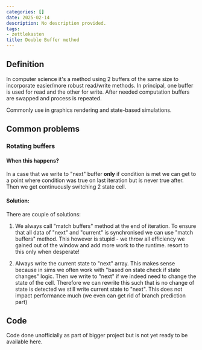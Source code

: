 ```yaml
---
categories: []
date: 2025-02-14
description: No description provided.
tags:
- zettlekasten
title: Double Buffer method
---
```


## Definition

In computer science it's a method using 2 buffers of the same size to incorporate easier/more robust read/write methods. In principal, one buffer is used for read and the other for write. After needed computation buffers are swapped and process is repeated.

Commonly use in graphics rendering and state-based simulations.

## Common problems

### Rotating buffers

#### When this happens?

In a case that we write to "next" buffer **only** if condition is met we can get to a point where condition was true on last iteration but is never true after. Then we get continuously switching 2 state cell.

#### Solution:

There are couple of solutions:

1. We always call "match buffers" method at the end of iteration.
To ensure that all data of "next" and "current" is synchronised we can use "match buffers" method. This however is stupid - we throw all efficiency we gained out of the window and add more work to the runtime. resort to this only when desperate!

2. Always write the current state to "next" array. 
This makes sense because in sims we often work with "based on state check if state changes" logic. Then we write to "next" if we indeed need to change the state of the cell.
Therefore we can rewrite this such that is no change of state is detected we still write current state to "next". This does not impact performance much (we even can get rid of branch prediction part)

## Code

Code done unofficially as part of bigger project but is not yet ready to be available here.